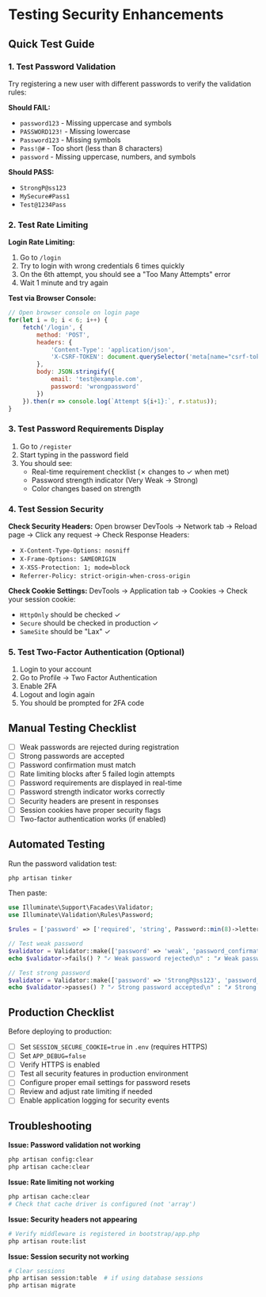 # Testing Security Enhancements

## Quick Test Guide

### 1. Test Password Validation

Try registering a new user with different passwords to verify the validation rules:

**Should FAIL:**
- `password123` - Missing uppercase and symbols
- `PASSWORD123!` - Missing lowercase
- `Password123` - Missing symbols
- `Pass!@#` - Too short (less than 8 characters)
- `password` - Missing uppercase, numbers, and symbols

**Should PASS:**
- `StrongP@ss123`
- `MySecure#Pass1`
- `Test@1234Pass`

### 2. Test Rate Limiting

**Login Rate Limiting:**
1. Go to `/login`
2. Try to login with wrong credentials 6 times quickly
3. On the 6th attempt, you should see a "Too Many Attempts" error
4. Wait 1 minute and try again

**Test via Browser Console:**
```javascript
// Open browser console on login page
for(let i = 0; i < 6; i++) {
    fetch('/login', {
        method: 'POST',
        headers: {
            'Content-Type': 'application/json',
            'X-CSRF-TOKEN': document.querySelector('meta[name="csrf-token"]').content
        },
        body: JSON.stringify({
            email: 'test@example.com',
            password: 'wrongpassword'
        })
    }).then(r => console.log(`Attempt ${i+1}:`, r.status));
}
```

### 3. Test Password Requirements Display

1. Go to `/register`
2. Start typing in the password field
3. You should see:
   - Real-time requirement checklist (✗ changes to ✓ when met)
   - Password strength indicator (Very Weak → Strong)
   - Color changes based on strength

### 4. Test Session Security

**Check Security Headers:**
Open browser DevTools → Network tab → Reload page → Click any request → Check Response Headers:
- `X-Content-Type-Options: nosniff`
- `X-Frame-Options: SAMEORIGIN`
- `X-XSS-Protection: 1; mode=block`
- `Referrer-Policy: strict-origin-when-cross-origin`

**Check Cookie Settings:**
DevTools → Application tab → Cookies → Check your session cookie:
- `HttpOnly` should be checked ✓
- `Secure` should be checked in production ✓
- `SameSite` should be "Lax" ✓

### 5. Test Two-Factor Authentication (Optional)

1. Login to your account
2. Go to Profile → Two Factor Authentication
3. Enable 2FA
4. Logout and login again
5. You should be prompted for 2FA code

## Manual Testing Checklist

- [ ] Weak passwords are rejected during registration
- [ ] Strong passwords are accepted
- [ ] Password confirmation must match
- [ ] Rate limiting blocks after 5 failed login attempts
- [ ] Password requirements are displayed in real-time
- [ ] Password strength indicator works correctly
- [ ] Security headers are present in responses
- [ ] Session cookies have proper security flags
- [ ] Two-factor authentication works (if enabled)

## Automated Testing

Run the password validation test:
```bash
php artisan tinker
```

Then paste:
```php
use Illuminate\Support\Facades\Validator;
use Illuminate\Validation\Rules\Password;

$rules = ['password' => ['required', 'string', Password::min(8)->letters()->mixedCase()->numbers()->symbols()->uncompromised(), 'confirmed']];

// Test weak password
$validator = Validator::make(['password' => 'weak', 'password_confirmation' => 'weak'], $rules);
echo $validator->fails() ? "✓ Weak password rejected\n" : "✗ Weak password accepted\n";

// Test strong password
$validator = Validator::make(['password' => 'StrongP@ss123', 'password_confirmation' => 'StrongP@ss123'], $rules);
echo $validator->passes() ? "✓ Strong password accepted\n" : "✗ Strong password rejected\n";
```

## Production Checklist

Before deploying to production:

- [ ] Set `SESSION_SECURE_COOKIE=true` in `.env` (requires HTTPS)
- [ ] Set `APP_DEBUG=false`
- [ ] Verify HTTPS is enabled
- [ ] Test all security features in production environment
- [ ] Configure proper email settings for password resets
- [ ] Review and adjust rate limiting if needed
- [ ] Enable application logging for security events

## Troubleshooting

**Issue: Password validation not working**
```bash
php artisan config:clear
php artisan cache:clear
```

**Issue: Rate limiting not working**
```bash
php artisan cache:clear
# Check that cache driver is configured (not 'array')
```

**Issue: Security headers not appearing**
```bash
# Verify middleware is registered in bootstrap/app.php
php artisan route:list
```

**Issue: Session security not working**
```bash
# Clear sessions
php artisan session:table  # if using database sessions
php artisan migrate
```

